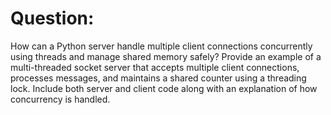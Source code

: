 # Question:
How can a Python server handle multiple client connections concurrently using threads and manage shared memory safely? Provide an example of a multi-threaded socket server that accepts multiple client connections, processes messages, and maintains a shared counter using a threading lock. Include both server and client code along with an explanation of how concurrency is handled.
